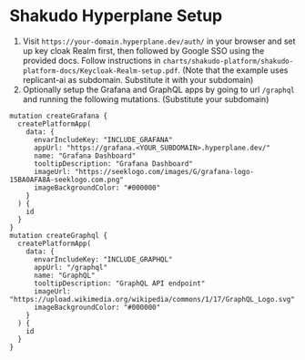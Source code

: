 # Shakudo Hyperplane Setup
1. Visit `https://your-domain.hyperplane.dev/auth/` in your browser and set up key cloak Realm first, then followed by Google SSO using the provided docs. Follow instructions in `charts/shakudo-platform/shakudo-platform-docs/Keycloak-Realm-setup.pdf`. (Note that the example uses replicant-ai as subdomain. Substitute it with your subdomain)
2. Optionally setup the Grafana and GraphQL apps by going to url `/graphql` and running the following mutations. (Substitute your subdomain)
```
mutation createGrafana {
  createPlatformApp(
    data: {
      envarIncludeKey: "INCLUDE_GRAFANA"
      appUrl: "https://grafana.<YOUR_SUBDOMAIN>.hyperplane.dev/"
      name: "Grafana Dashboard"
      tooltipDescription: "Grafana Dashboard"
      imageUrl: "https://seeklogo.com/images/G/grafana-logo-15BA0AFA8A-seeklogo.com.png"
      imageBackgroundColor: "#000000"
    }
  ) {
    id
  }
}
mutation createGraphql {
  createPlatformApp(
    data: {
      envarIncludeKey: "INCLUDE_GRAPHQL"
      appUrl: "/graphql"
      name: "GraphQL"
      tooltipDescription: "GraphQL API endpoint"
      imageUrl: "https://upload.wikimedia.org/wikipedia/commons/1/17/GraphQL_Logo.svg"
      imageBackgroundColor: "#000000"
    }
  ) {
    id
  }
}
```
